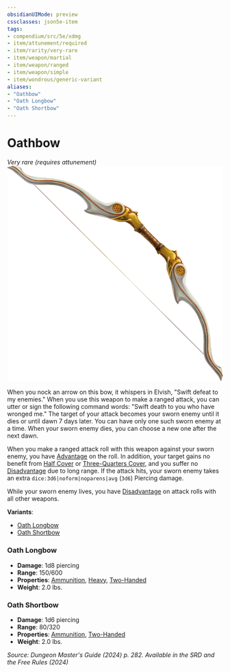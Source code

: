 ```yaml
---
obsidianUIMode: preview
cssclasses: json5e-item
tags:
- compendium/src/5e/xdmg
- item/attunement/required
- item/rarity/very-rare
- item/weapon/martial
- item/weapon/ranged
- item/weapon/simple
- item/wondrous/generic-variant
aliases: 
- "Oathbow"
- "Oath Longbow"
- "Oath Shortbow"
---
```

# Oathbow
*Very rare (requires attunement)*  
![](/3-Mechanics/CLI/items/img/oathbow.webp#right)


When you nock an arrow on this bow, it whispers in Elvish, "Swift defeat to my enemies." When you use this weapon to make a ranged attack, you can utter or sign the following command words: "Swift death to you who have wronged me." The target of your attack becomes your sworn enemy until it dies or until dawn 7 days later. You can have only one such sworn enemy at a time. When your sworn enemy dies, you can choose a new one after the next dawn.

When you make a ranged attack roll with this weapon against your sworn enemy, you have [Advantage](/3-Mechanics/CLI/variant-rules/advantage-xphb.md) on the roll. In addition, your target gains no benefit from [Half Cover](/3-Mechanics/CLI/variant-rules/cover-xphb.md) or [Three-Quarters Cover](/3-Mechanics/CLI/variant-rules/cover-xphb.md), and you suffer no [Disadvantage](/3-Mechanics/CLI/variant-rules/disadvantage-xphb.md) due to long range. If the attack hits, your sworn enemy takes an extra `dice:3d6|noform|noparens|avg` (`3d6`) Piercing damage.

While your sworn enemy lives, you have [Disadvantage](/3-Mechanics/CLI/variant-rules/disadvantage-xphb.md) on attack rolls with all other weapons.

**Variants**:
- [Oath Longbow](#Oath%20Longbow)
- [Oath Shortbow](#Oath%20Shortbow)

### Oath Longbow

- **Damage**: 1d8 piercing
- **Range**: 150/600
- **Properties**: [Ammunition](item-properties.md#Ammunition), [Heavy](item-properties.md#Heavy), [Two-Handed](item-properties.md#Two-Handed)
- **Weight**: 2.0 lbs.

### Oath Shortbow

- **Damage**: 1d6 piercing
- **Range**: 80/320
- **Properties**: [Ammunition](item-properties.md#Ammunition), [Two-Handed](item-properties.md#Two-Handed)
- **Weight**: 2.0 lbs.


*Source: Dungeon Master's Guide (2024) p. 282. Available in the <span title='Systems Reference Document (5.2)'>SRD</span> and the Free Rules (2024)*